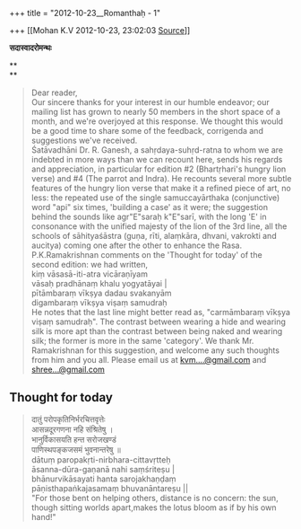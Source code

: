 +++
title = "2012-10-23__Romanthaḥ - 1"

+++
[[Mohan K.V	2012-10-23, 23:02:03 [Source](https://groups.google.com/g/sadaswada/c/rGTEIIOHtsc)]]



**सदास्वादरोमन्थः**

**  
**

> Dear reader,  
> Our sincere thanks for your interest in our humble endeavor; our mailing list has grown to nearly 50 members in the short space of a month, and we're overjoyed at this response. We thought this would be a good time to share some of the feedback, corrigenda and suggestions we've received.  
> Śatāvadhāni Dr. R. Ganesh, a sahṛdaya-suhṛd-ratna to whom we are indebted in more ways than we can recount here, sends his regards and appreciation, in particular for edition #2 (Bhartṛhari's hungry lion verse) and #4 (The parrot and Indra). He recounts several more subtle features of the hungry lion verse that make it a refined piece of art, no less: the repeated use of the single samuccayārthaka (conjunctive) word "api" six times, 'building a case' as it were; the suggestion behind the sounds like agr"E"saraḥ k"E"sarī, with the long 'E' in consonance with the unified majesty of the lion of the 3rd line, all the schools of sāhityaśāstra (guṇa, rīti, alaṃkāra, dhvani, vakrokti and aucitya) coming one after the other to enhance the Rasa.  
> P.K.Ramakrishnan comments on the 'Thought for today' of the second edition: we had written,  
> kiṃ vāsasā-iti-atra vicāraṇīyam  
> vāsaḥ pradhānaṃ khalu yogyatāyai \|  
> pītāmbaraṃ vīkṣya dadau svakanyām  
> digambaraṃ vīkṣya viṣaṃ samudraḥ  
> He notes that the last line might better read as, "carmāmbaraṃ vīkṣya viṣaṃ samudraḥ". The contrast between wearing a hide and wearing silk is more apt than the contrast between being naked and wearing silk; the former is more in the same 'category'. We thank Mr. Ramakrishnan for this suggestion, and welcome any such thoughts from him and you all. Please email us at [kvm....@gmail.com]() and [shree...@gmail.com]() 

## Thought for today

  

> दातुं परोपकृतिनिर्भरचित्तवृत्तेः  
> आसन्नदूरगणना नहि संश्रितेषु ।  
> भानुर्विकासयति हन्त सरोजखण्डं  
> पाणिस्थपङ्कजसमं भुवनान्तरेषु ॥  
> dātuṃ paropakṛti-nirbhara-cittavṛtteḥ  
> āsanna-dūra-gaṇanā nahi saṃśriteṣu \|  
> bhānurvikāsayati hanta sarojakhaṇḍaṃ  
> pāṇisthapaṅkajasamaṃ bhuvanāntareṣu \|\|  
> "For those bent on helping others, distance is no concern: the sun, though sitting worlds apart,makes the lotus bloom as if by his own hand!" 

